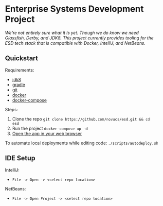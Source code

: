 # Enterprise Systems Development Project
*We're not entirely sure what it is yet. Though we do know we need Glassfish,
Derby, and JDK8. This project currently provides tooling for the ESD tech stack
that is compatible with Docker, IntelliJ, and NetBeans.*

## Quickstart
Requirements:
* [jdk8](https://www.oracle.com/technetwork/java/javase/downloads/jdk8-downloads-2133151.html)
* [gradle](https://gradle.org/install/)
* [git](https://git-scm.com/)
* [docker](https://docs.docker.com/get-started/)
* [docker-compose](https://docs.docker.com/compose/)

Steps:
1. Clone the repo `git clone https://github.com/novucs/esd.git && cd esd`
2. Run the project `docker-compose up -d`
3. [Open the app in your web browser](http://localhost:8080/app/)

To automate local deployments while editing code: `./scripts/autodeploy.sh`

## IDE Setup
IntelliJ:
* `File -> Open -> <select repo location>`

NetBeans:
* `File -> Open Project -> <select repo location>`
